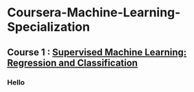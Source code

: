 # Coursera-Machine-Learning-Specialization
## Course 1 : [Supervised Machine Learning: Regression and Classification ](https://www.coursera.org/learn/machine-learning?specialization=machine-learning-introduction)
### Hello
